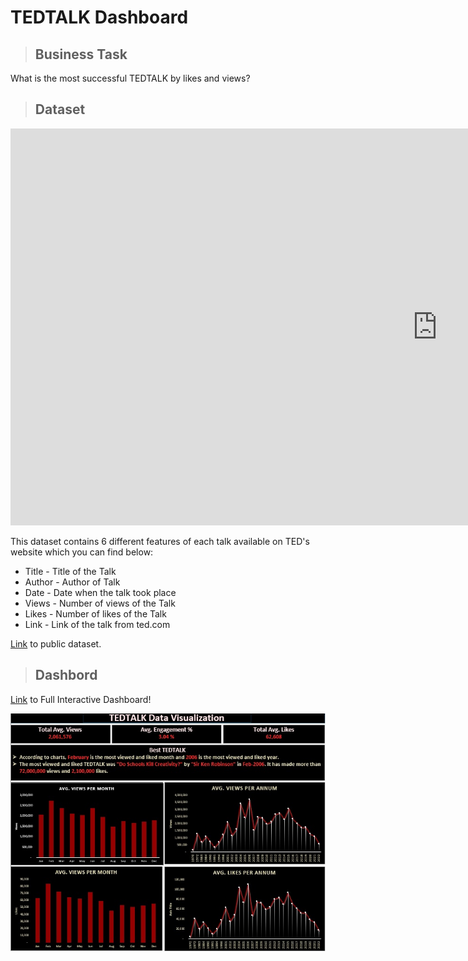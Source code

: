 # TEDTALK Dashboard

> ## Business Task

What is the most successful TEDTALK by likes and views?

> ## Dataset

<iframe width="1366" height="635" src="https://www.youtube.com/embed/4Kwn1pS3sgw?list=PLof3yw6ZFPFhV75Ptf-5Q88bgUtLOBvOw" title="YouTube video player" frameborder="0" allow="accelerometer; autoplay; clipboard-write; encrypted-media; gyroscope; picture-in-picture" allowfullscreen></iframe>

This dataset contains 6 different features of each talk available on TED's website which you can find below:
* Title - Title of the Talk
* Author - Author of Talk
* Date - Date when the talk took place
* Views - Number of views of the Talk
* Likes - Number of likes of the Talk
* Link - Link of the talk from ted.com

[Link](https://docs.google.com/spreadsheets/d/1IhvrWDm20p167qIdtyna4AiIwBwAt5s-baBE3Ge-eao/edit#gid=1733802281) to public dataset.

> ## Dashbord

[Link](https://1drv.ms/x/s!AufGAHMfvBe8gTmwirahyxR1CkgD?e=Ek3XFM) to Full Interactive Dashboard!

![TEDTALK Dashboard](/TEDTALK.jpg)


